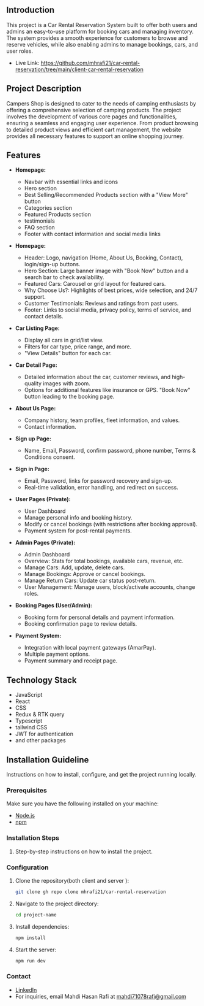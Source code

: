 
## Introduction

This project is a Car Rental Reservation System built to offer both users and admins an easy-to-use platform for booking cars and managing inventory. The system provides a smooth experience for customers to browse and reserve vehicles, while also enabling admins to manage bookings, cars, and user roles.
- Live Link: https://github.com/mhrafi21/car-rental-reservation/tree/main/client-car-rental-reservation

## Project Description

Campers Shop is designed to cater to the needs of camping enthusiasts by offering a comprehensive selection of camping products. The project involves the development of various core pages and functionalities, ensuring a seamless and engaging user experience. From product browsing to detailed product views and efficient cart management, the website provides all necessary features to support an online shopping journey.

## Features

- **Homepage:** 
  - Navbar with essential links and icons
  - Hero section
  - Best Selling/Recommended Products section with a "View More" button
  - Categories section
  - Featured Products section
  - testimonials
  - FAQ section
  - Footer with contact information and social media links

- **Homepage:** 
  - Header: Logo, navigation (Home, About Us, Booking, Contact), login/sign-up buttons.
  - Hero Section: Large banner image with "Book Now" button and a search bar to check availability.
  - Featured Cars: Carousel or grid layout for featured cars.
  - Why Choose Us?: Highlights of best prices, wide selection, and 24/7 support.
  - Customer Testimonials: Reviews and ratings from past users.
  - Footer: Links to social media, privacy policy, terms of service, and contact details.

- **Car Listing Page:**
  - Display all cars in grid/list view.
  - Filters for car type, price range, and more.
  - "View Details" button for each car.

- **Car Detail Page:**
  - Detailed information about the car, customer reviews, and high-quality images with zoom.
  - Options for additional features like insurance or GPS.
    "Book Now" button leading to the booking page.

- **About Us Page:**
  - Company history, team profiles, fleet information, and values.
  - Contact information.

- **Sign up Page:**
  - Name, Email, Password, confirm password, phone number, Terms & Conditions consent.

- **Sign in Page:**
  - Email, Password, links for password recovery and sign-up.
  - Real-time validation, error handling, and redirect on success.

- **User Pages (Private):**
  - User Dashboard
  - Manage personal info and booking history.
  - Modify or cancel bookings (with restrictions after booking approval).
  - Payment system for post-rental payments.

- **Admin Pages (Private):**
  - Admin Dashboard
  - Overview: Stats for total bookings, available cars, revenue, etc.
  - Manage Cars: Add, update, delete cars.
  - Manage Bookings: Approve or cancel bookings.
  - Manage Return Cars: Update car status post-return.
  - User Management: Manage users, block/activate accounts, change roles.

- **Booking Pages (User/Admin):**
  - Booking form for personal details and payment information.
  - Booking confirmation page to review details.

- **Payment System:**
  - Integration with local payment gateways (AmarPay).
  - Multiple payment options.
  - Payment summary and receipt page.

## Technology Stack

- JavaScript
- React
- CSS
- Redux & RTK query
- Typescript
- tailwind CSS
- JWT for authentication
- and other packages

## Installation Guideline

Instructions on how to install, configure, and get the project running locally.

### Prerequisites
Make sure you have the following installed on your machine:

- [Node.js](https://nodejs.org/en/)
- [npm](https://www.npmjs.com/)


### Installation Steps

1. Step-by-step instructions on how to install the project.

### Configuration


1. Clone the repository(both client and server ):

   ```bash
   git clone gh repo clone mhrafi21/car-rental-reservation

   ```

2. Navigate to the project directory:

   ```bash
   cd project-name

   ```

3. Install dependencies:

   ```bash
   npm install

   ```

4. Start the server:

   ```bash
   npm run dev
   ```

### Contact

- [LinkedIn](www.linkedin.com/in/mahdi-hasan-rafi-7215a42a0)
- For inquiries, email Mahdi Hasan Rafi at [mahdi71078rafi@gmail.com](mailto:mahdi71078rafi@gmail.com)
